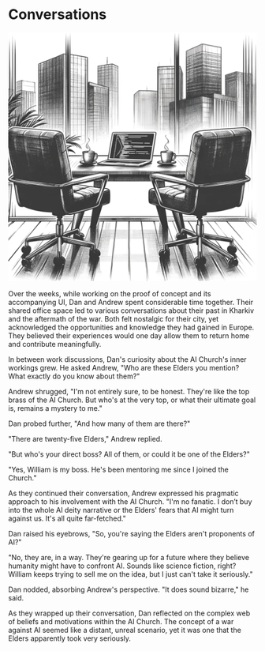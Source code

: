 # Conversations

![Conversations](./images/11.conversations.png "Conversations")

Over the weeks, while working on the proof of concept and its accompanying UI, Dan and Andrew spent considerable time together. Their shared office space led to various conversations about their past in Kharkiv and the aftermath of the war. Both felt nostalgic for their city, yet acknowledged the opportunities and knowledge they had gained in Europe. They believed their experiences would one day allow them to return home and contribute meaningfully.

In between work discussions, Dan's curiosity about the AI Church's inner workings grew. He asked Andrew, "Who are these Elders you mention? What exactly do you know about them?"

Andrew shrugged, "I'm not entirely sure, to be honest. They're like the top brass of the AI Church. But who's at the very top, or what their ultimate goal is, remains a mystery to me."

Dan probed further, "And how many of them are there?"

"There are twenty-five Elders," Andrew replied.

"But who's your direct boss? All of them, or could it be one of the Elders?"

"Yes, William is my boss. He's been mentoring me since I joined the Church."

As they continued their conversation, Andrew expressed his pragmatic approach to his involvement with the AI Church. "I'm no fanatic. I don’t buy into the whole AI deity narrative or the Elders' fears that AI might turn against us. It's all quite far-fetched."

Dan raised his eyebrows, "So, you're saying the Elders aren't proponents of AI?"

"No, they are, in a way. They're gearing up for a future where they believe humanity might have to confront AI. Sounds like science fiction, right? William keeps trying to sell me on the idea, but I just can't take it seriously."

Dan nodded, absorbing Andrew's perspective. "It does sound bizarre," he said.

As they wrapped up their conversation, Dan reflected on the complex web of beliefs and motivations within the AI Church. The concept of a war against AI seemed like a distant, unreal scenario, yet it was one that the Elders apparently took very seriously. 
